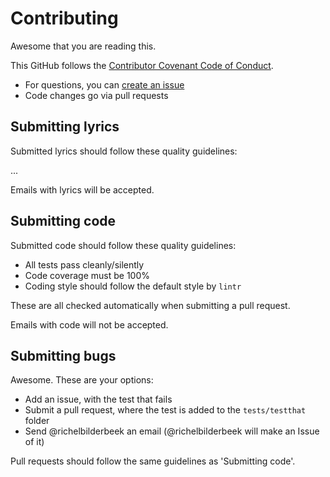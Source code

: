 # Contributing

Awesome that you are reading this.

This GitHub follows the [Contributor Covenant Code of Conduct](code_of_conduct.md).

- For questions, you can [create an issue](https://github.com/richelbilderbeek/heyahmama/issues)
- Code changes go via pull requests

## Submitting lyrics

Submitted lyrics should follow these quality guidelines:

...

Emails with lyrics will be accepted.

## Submitting code

Submitted code should follow these quality guidelines:

- All tests pass cleanly/silently
- Code coverage must be 100%
- Coding style should follow the default style by `lintr`

These are all checked automatically when submitting
a pull request.

Emails with code will not be accepted.

## Submitting bugs

Awesome. These are your options:

- Add an issue, with the test that fails
- Submit a pull request, where the test is added to the `tests/testthat` folder
- Send @richelbilderbeek an email (@richelbilderbeek will make an Issue of it)

Pull requests should follow the same guidelines as 'Submitting code'.

